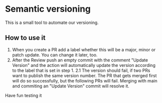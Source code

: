 # Semantic versioning

This is a small tool to automate our versioning. 

## How to use it

1. When you create a PR add a label whether this will be a major, minor or patch update. You can change it later, too. 
2. After the Review push an empty commit with the comment "Update Version" and the action will automatically update the version according to the label that is set in step 1. 
2.1 The version should fail, if two PRs want to publish the same version number. The PR that gets merged first will do so successfully, but the following PRs will fail. Merging with main and commiting an "Update Version" commit will resolve it. 

Have fun testing it
